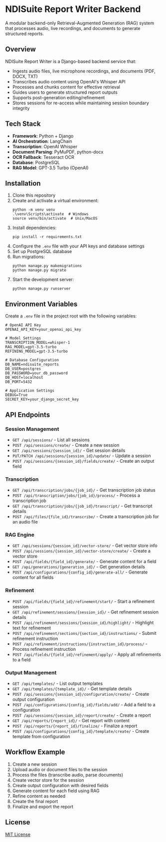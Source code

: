 # NDISuite Report Writer Backend

A modular backend-only Retrieval-Augmented Generation (RAG) system that processes audio, live recordings, and documents to generate structured reports.

## Overview

NDISuite Report Writer is a Django-based backend service that:

- Ingests audio files, live microphone recordings, and documents (PDF, DOCX, TXT)
- Transcribes audio content using OpenAI's Whisper API
- Processes and chunks content for effective retrieval
- Guides users to generate structured report outputs
- Supports post-generation editing/refinement
- Stores sessions for re-access while maintaining session boundary integrity

## Tech Stack

- **Framework**: Python + Django
- **AI Orchestration**: LangChain
- **Transcription**: OpenAI Whisper
- **Document Parsing**: PyMuPDF, python-docx
- **OCR Fallback**: Tesseract OCR
- **Database**: PostgreSQL
- **RAG Model**: GPT-3.5 Turbo (OpenAI)

## Installation

1. Clone this repository
2. Create and activate a virtual environment:
   ```
   python -m venv venv
   .\venv\Scripts\activate  # Windows
   source venv/bin/activate  # Unix/MacOS
   ```
3. Install dependencies:
   ```
   pip install -r requirements.txt
   ```
4. Configure the `.env` file with your API keys and database settings
5. Set up PostgreSQL database
6. Run migrations:
   ```
   python manage.py makemigrations
   python manage.py migrate
   ```
7. Start the development server:
   ```
   python manage.py runserver
   ```

## Environment Variables

Create a `.env` file in the project root with the following variables:

```
# OpenAI API Key
OPENAI_API_KEY=your_openai_api_key

# Model Settings
TRANSCRIPTION_MODEL=whisper-1
RAG_MODEL=gpt-3.5-turbo
REFINING_MODEL=gpt-3.5-turbo

# Database Configuration
DB_NAME=ndisuite_reports
DB_USER=postgres
DB_PASSWORD=your_db_password
DB_HOST=localhost
DB_PORT=5432

# Application Settings
DEBUG=True
SECRET_KEY=your_django_secret_key
```

## API Endpoints

### Session Management

- `GET /api/sessions/` - List all sessions
- `POST /api/sessions/create/` - Create a new session
- `GET /api/sessions/{session_id}/` - Get session details
- `PUT/PATCH /api/sessions/{session_id}/update/` - Update a session
- `POST /api/sessions/{session_id}/fields/create/` - Create an output field

### Transcription

- `GET /api/transcription/jobs/{job_id}/` - Get transcription job status
- `POST /api/transcription/jobs/{job_id}/process/` - Process a transcription job
- `GET /api/transcription/jobs/{job_id}/transcript/` - Get transcript details
- `POST /api/files/{file_id}/transcribe/` - Create a transcription job for an audio file

### RAG Engine

- `GET /api/sessions/{session_id}/vector-store/` - Get vector store info
- `POST /api/sessions/{session_id}/vector-store/create/` - Create a vector store
- `POST /api/fields/{field_id}/generate/` - Generate content for a field
- `GET /api/generations/{generation_id}/` - Get generation details
- `POST /api/configurations/{config_id}/generate-all/` - Generate content for all fields

### Refinement

- `POST /api/fields/{field_id}/refinement/start/` - Start a refinement session
- `GET /api/refinement/sessions/{session_id}/` - Get refinement session details
- `POST /api/refinement/sessions/{session_id}/highlight/` - Highlight text for refinement
- `POST /api/refinement/sections/{section_id}/instructions/` - Submit refinement instruction
- `POST /api/refinement/instructions/{instruction_id}/process/` - Process refinement instruction
- `POST /api/fields/{field_id}/refinement/apply/` - Apply all refinements to a field

### Output Management

- `GET /api/templates/` - List output templates
- `GET /api/templates/{template_id}/` - Get template details
- `POST /api/sessions/{session_id}/configuration/create/` - Create output configuration
- `POST /api/configurations/{config_id}/fields/add/` - Add a field to a configuration
- `POST /api/sessions/{session_id}/report/create/` - Create a report
- `GET /api/reports/{report_id}/` - Get report with content
- `POST /api/reports/{report_id}/finalize/` - Finalize a report
- `POST /api/configurations/{config_id}/template/create/` - Create template from configuration

## Workflow Example

1. Create a new session
2. Upload audio or document files to the session
3. Process the files (transcribe audio, parse documents)
4. Create vector store for the session
5. Create output configuration with desired fields
6. Generate content for each field using RAG
7. Refine content as needed
8. Create the final report
9. Finalize and export the report

## License

[MIT License](LICENSE)
